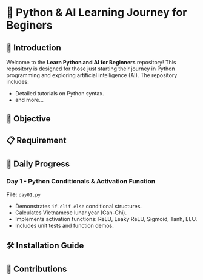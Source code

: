 # 📕 Python & AI Learning Journey for Beginers
## 🚀 Introduction
Welcome to the **Learn Python and AI for Beginners** repository! This repository is designed for those just starting their journey in Python programming and exploring artificial intelligence (AI). 
The repository includes:
- Detailed tutorials on Python syntax.
- and more...
## 🎯 Objective
## 📋 Requirement
## 📆 Daily Progress
### Day 1 - Python Conditionals & Activation Function
**File:** `day01.py`
- Demonstrates `if-elif-else` conditional structures.
- Calculates Vietnamese lunar year (Can-Chi).
- Implements activation functions: ReLU, Leaky ReLU, Sigmoid, Tanh, ELU.
- Includes unit tests and function demos.
## 🛠️ Installation Guide
## 🤝 Contributions